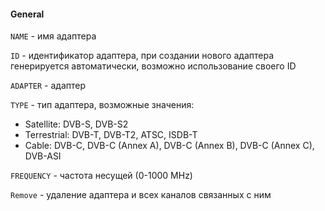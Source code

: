 #### General

`NAME` - имя адаптера

`ID` - идентификатор адаптера, при создании нового адаптера генерируется автоматически, возможно использование своего ID

`ADAPTER` - адаптер

`TYPE` - тип адаптера, возможные значения:

   - Satellite: DVB-S, DVB-S2  
   - Terrestrial: DVB-T, DVB-T2, ATSC, ISDB-T  
   - Cable: DVB-C, DVB-C (Annex A), DVB-C (Annex B), DVB-C (Annex C), DVB-ASI

`FREQUENCY` - частота несущей (0-1000 MHz)

`Remove` - удаление адаптера и всех каналов связанных с ним
